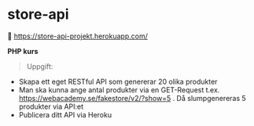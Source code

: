 # store-api
:link:  https://store-api-projekt.herokuapp.com/

 **PHP kurs**
 >Uppgift:
 - Skapa ett eget RESTful API som genererar 20 olika produkter
 - Man ska kunna ange antal produkter via en GET-Request t.ex. 
  https://webacademy.se/fakestore/v2/?show=5 .  Då slumpgenereras 5 produkter via API:et
 - Publicera ditt API via Heroku

